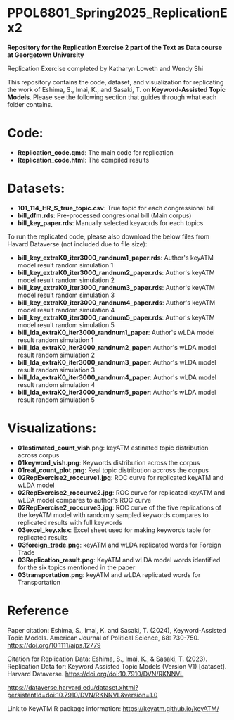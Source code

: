 # PPOL6801_Spring2025_ReplicationEx2
**Repository for the Replication Exercise 2 part of the Text as Data course at Georgetown University**

Replication Exercise completed by Katharyn Loweth and Wendy Shi 

This repository contains the code, dataset, and visualization for replicating the work of Eshima, S., Imai, K., and Sasaki, T. on **Keyword-Assisted Topic Models**. Please see the following section that guides through what each folder contains. 

# Code:
- **Replication_code.qmd**: The main code for replication
- **Replication_code.html**: The compiled results 

# Datasets:
- **101_114_HR_S_true_topic.csv**: True topic for each congressional bill
- **bill_dfm.rds**: Pre-processed congresional bill (Main corpus)
- **bill_key_paper.rds**: Manually selected keywords for each topics

To run the replicated code, please also download the below files from Havard Dataverse (not included due to file size):
- **bill_key_extraK0_iter3000_randnum1_paper.rds**: Author's keyATM model result random simulation 1
- **bill_key_extraK0_iter3000_randnum2_paper.rds**: Author's keyATM model result random simulation 2
- **bill_key_extraK0_iter3000_randnum3_paper.rds**: Author's keyATM model result random simulation 3
- **bill_key_extraK0_iter3000_randnum4_paper.rds**: Author's keyATM model result random simulation 4
- **bill_key_extraK0_iter3000_randnum5_paper.rds**: Author's keyATM model result random simulation 5
- **bill_lda_extraK0_iter3000_randnum1_paper**: Author's wLDA model result random simulation 1
- **bill_lda_extraK0_iter3000_randnum2_paper**: Author's wLDA model result random simulation 2
- **bill_lda_extraK0_iter3000_randnum3_paper**: Author's wLDA model result random simulation 3
- **bill_lda_extraK0_iter3000_randnum4_paper**: Author's wLDA model result random simulation 4
- **bill_lda_extraK0_iter3000_randnum5_paper**: Author's wLDA model result random simulation 5
  

# Visualizations:
- **01estimated_count_vish**.png: keyATM estinated topic distribution across corpus 
- **01keyword_vish.png**: Keywords distribution across the corpus
- **01real_count_plot.png**: Real topic distribution accross the corpus
- **02RepExercise2_roccurve1.jpg**: ROC curve for replicated keyATM and wLDA model
- **02RepExercise2_roccurve2.jpg**: ROC curve for replicated keyATM and wLDA model compares to author's ROC curve
- **02RepExercise2_roccurve3.jpg**: ROC curve of the five replications of the keyATM model with randomly sampled keywords compares to replicated results with full keywords
- **03excel_key.xlsx**: Excel sheet used for making keywords table for replicated results
- **03foreign_trade.png**: keyATM and wLDA replicated words for Foreign Trade
- **03Replication_result.png**: KeyATM and wLDA model words identified for the six topics mentioned in the paper
- **03transportation.png**: keyATM and wLDA replicated words for Transportation


# Reference

Paper citation: Eshima, S., Imai, K. and Sasaki, T. (2024), Keyword-Assisted Topic Models. American Journal of Political Science, 68: 730-750. https://doi.org/10.1111/ajps.12779

Citation for Replication Data: Eshima, S., Imai, K., & Sasaki, T. (2023). Replication Data for: Keyword Assisted Topic Models (Version V1) [dataset]. Harvard Dataverse. https://doi.org/doi:10.7910/DVN/RKNNVL

https://dataverse.harvard.edu/dataset.xhtml?persistentId=doi:10.7910/DVN/RKNNVL&version=1.0

Link to KeyATM R package information: https://keyatm.github.io/keyATM/
